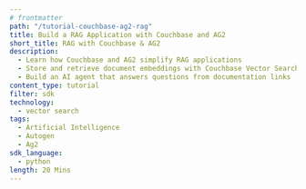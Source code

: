 ```yaml
---
# frontmatter
path: "/tutorial-couchbase-ag2-rag"
title: Build a RAG Application with Couchbase and AG2
short_title: RAG with Couchbase & AG2
description:
  - Learn how Couchbase and AG2 simplify RAG applications  
  - Store and retrieve document embeddings with Couchbase Vector Search  
  - Build an AI agent that answers questions from documentation links 
content_type: tutorial
filter: sdk
technology:
  - vector search
tags:
  - Artificial Intelligence
  - Autogen
  - Ag2
sdk_language:
  - python
length: 20 Mins
---
```

